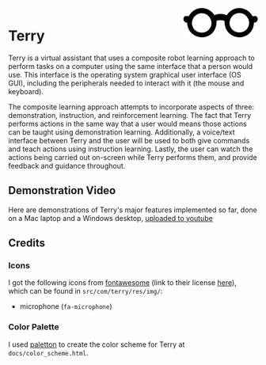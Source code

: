 <img align="right" src="https://raw.githubusercontent.com/ogallagher/terry/master/src/com/terry/res/img/terry_150.png" alt="terry glasses icon"/>

# Terry

Terry is a virtual assistant that uses a composite robot learning approach to perform tasks on a computer using the same interface that a person would use. This interface is the operating system graphical user interface (OS GUI), including the peripherals needed to interact with it (the mouse and keyboard). 

The composite learning approach attempts to incorporate aspects of three: demonstration, instruction, and reinforcement learning. The fact that Terry performs actions in the same way that a user would means those actions can be taught using demonstration learning. Additionally, a voice/text interface between Terry and the user will be used to both give commands and teach actions using instruction learning. Lastly, the user can watch the actions being carried out on-screen while Terry performs them, and provide feedback and guidance throughout.

## Demonstration Video
Here are demonstrations of Terry's major features implemented so far, done on a Mac laptop and a Windows desktop, [uploaded to youtube](https://youtu.be/suchWkpWD7o)

## Credits
### Icons
I got the following icons from [fontawesome](https://fontawesome.com) (link to their license [here](https://fontawesome.com/license)), which can be found in `src/com/terry/res/img/`:

- microphone (`fa-microphone`)

### Color Palette
I used [paletton](https://paletton.com) to create the color scheme for Terry at `docs/color_scheme.html`.
